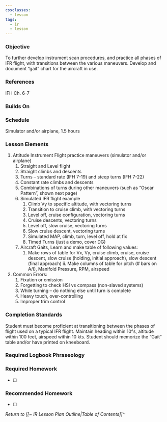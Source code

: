 ```yaml
---
cssclasses:
  - lesson
tags:
  - ir
  - lesson
---
```

### Objective
To further develop instrument scan procedures, and practice all phases of IFR flight, with transitions between the various maneuvers. Develop and document “gait” chart for the aircraft in use. 

### References
IFH Ch. 6-7 

### Builds On

### Schedule
Simulator and/or airplane, 1.5 hours 

### Lesson Elements
1. Attitude Instrument Flight practice maneuvers (simulator and/or airplane)
	1. Straight and Level flight 
	2. Straight climbs and descents 
	3. Turns – standard rate (IFH 7-19) and steep turns (IFH 7-22) 
	4. Constant rate climbs and descents 
	5. Combinations of turns during other maneuvers (such as “Oscar Pattern”, shown next page) 
	6. Simulated IFR flight example 
		1. Climb Vy to specific altitude, with vectoring turns 
		2. Transition to cruise climb, with vectoring turns 
		3. Level off, cruise configuration, vectoring turns 
		4. Cruise descents, vectoring turns 
		5. Level off, slow cruise, vectoring turns 
		6. Slow cruise descent, vectoring turns 
		7. Simulated MAP, climb, turn, level off, hold at fix 
		8. Timed Turns (just a demo, cover DG)
	7. Aircraft Gaits, Learn and make table of following values: 
		1. Make rows of table for Vx, Vy, cruise climb, cruise, cruise descent, slow cruise (holding, initial approach), slow descent (final approach) ii. Make columns of table for pitch (# bars on A/I), Manifold Pressure, RPM, airspeed 
2. Common Errors: 
	1. Fixation or omission 
	2. Forgetting to check HSI vs compass (non-slaved systems) 
	3. While turning – do nothing else until turn is complete 
	4. Heavy touch, over-controlling 
	5. Improper trim control 
### Completion Standards
Student must become proficient at transitioning between the phases of flight used on a typical IFR flight. Maintain heading within 10°s, altitude within 100 feet, airspeed within 10 kts. Student should memorize the “Gait” table and/or have printed on kneeboard. 

### Required Logbook Phraseology

### Required Homework
- [ ] 

### Recommended Homework
- [ ] 

*Return to [[~ IR Lesson Plan Outline|Table of Contents]]^*